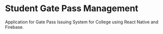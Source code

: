 # Student Gate Pass Management
Application for Gate Pass Issuing System for College using React Native and Firebase.
